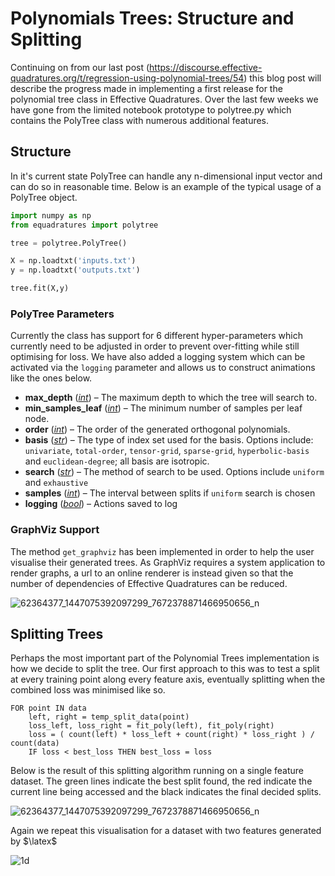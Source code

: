 # Polynomials Trees: Structure and Splitting

Continuing on from our last post (https://discourse.effective-quadratures.org/t/regression-using-polynomial-trees/54) this blog post will describe the progress made in implementing a first release for the polynomial tree class in Effective Quadratures. Over the last few weeks we have gone from the limited notebook prototype to polytree.py which contains the PolyTree class with numerous additional features.

## Structure

In it's current state PolyTree can handle any n-dimensional input vector and can do so in reasonable time. Below is an example of the typical usage of a PolyTree object. 

```python
import numpy as np
from equadratures import polytree

tree = polytree.PolyTree()

X = np.loadtxt('inputs.txt')
y = np.loadtxt('outputs.txt')

tree.fit(X,y)
```

### PolyTree Parameters

Currently the class has support for 6 different hyper-parameters which currently need to be adjusted in order to prevent over-fitting while still optimising for loss. We have also added a logging system which can be activated via the ```logging``` parameter and allows us to construct animations like the ones below.

- **max_depth** ([*int*](https://docs.python.org/3/library/functions.html#int)) – The maximum depth to which the tree will search to.
- **min_samples_leaf** ([*int*](https://docs.python.org/3/library/functions.html#int)) – The minimum number of samples per leaf node.
- **order** ([*int*](https://docs.python.org/3/library/functions.html#int)) – The order of the generated orthogonal polynomials.
- **basis** ([*str*](https://docs.python.org/3/library/stdtypes.html#str)) – The type of index set used for the basis. Options include: `univariate`, `total-order`, `tensor-grid`, `sparse-grid`, `hyperbolic-basis` and `euclidean-degree`; all basis are isotropic.
- **search** ([*str*](https://docs.python.org/3/library/stdtypes.html#str)) – The method of search to be used. Options include `uniform` and `exhaustive`
- **samples** ([*int*](https://docs.python.org/3/library/functions.html#int)) – The interval between splits if `uniform` search is chosen
- **logging** ([*bool*](https://docs.python.org/3/library/functions.html#bool)) – Actions saved to log

### GraphViz Support

The method ```get_graphviz``` has been implemented in order to help the user visualise their generated trees. As GraphViz requires a system application to render graphs, a url to an online renderer is instead given so that the number of dependencies of Effective Quadratures can be reduced.

![62364377_1447075392097299_7672378871466950656_n](/home/barney/Downloads/graphviz_final.svg)

## Splitting Trees

Perhaps the most important part of the Polynomial Trees implementation is how we decide to split the tree. Our first approach to this was to test a split at every training point along every feature axis, eventually splitting when the combined loss was minimised like so.

```pseudocode
FOR point IN data
	left, right = temp_split_data(point)
	loss_left, loss_right = fit_poly(left), fit_poly(right)
	loss = ( count(left) * loss_left + count(right) * loss_right ) / count(data)
	IF loss < best_loss THEN best_loss = loss
```

Below is the result of this splitting algorithm running on a single feature dataset. The green lines indicate the best split found, the red indicate the current line being accessed and the black indicates the final decided splits. 



![62364377_1447075392097299_7672378871466950656_n](/home/barney/Downloads/1d.gif)

Again we repeat this visualisation for a dataset with two features generated by $\latex$

![1d](/home/barney/Downloads/2d.gif)